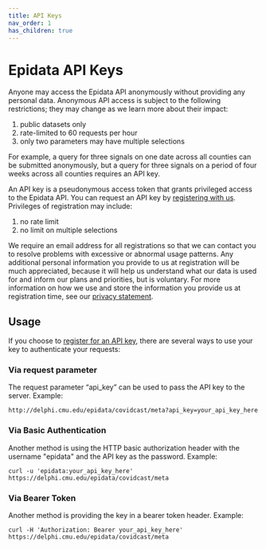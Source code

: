 ```yaml
---
title: API Keys
nav_order: 1
has_children: true
---
```


# Epidata API Keys

Anyone may access the Epidata API anonymously without providing any personal
data. Anonymous API access is subject to the following restrictions; they may
change as we learn more about their impact:

1. public datasets only
1. rate-limited to 60 requests per hour
1. only two parameters may have multiple selections

For example, a query for three signals on one date across all counties can be
submitted anonymously, but a query for three signals on a period of four weeks
across all counties requires an API key. 

An API key is a pseudonymous access token that grants privileged access to the
Epidata API. You can request an API key by 
[registering with us](https://forms.gle/hkBr5SfQgxguAfEt7).
Privileges of registration may include:

1. no rate limit
1. no limit on multiple selections

We require an email address for all registrations so that we can contact you to
resolve problems with excessive or abnormal usage patterns. Any additional
personal information you provide to us at registration will be much appreciated,
because it will help us understand what our data is used for and inform our
plans and priorities, but is voluntary. For more information on how we use and
store the information you provide us at registration time, see our
[privacy statement](api/privacy_statement.md).

## Usage

If you choose to [register for an API key](https://forms.gle/hkBr5SfQgxguAfEt7), 
there are several ways to use your key to authenticate your requests:

### Via request parameter

The request parameter “api_key” can be used to pass the API key to the server.
Example:

    http://delphi.cmu.edu/epidata/covidcast/meta?api_key=your_api_key_here

### Via Basic Authentication

Another method is using the HTTP basic authorization header with the username
"epidata" and the API key as the password. Example:

```
curl -u 'epidata:your_api_key_here' https://delphi.cmu.edu/epidata/covidcast/meta
```

### Via Bearer Token

Another method is providing the key in a bearer token header. Example:

```
curl -H 'Authorization: Bearer your_api_key_here' https://delphi.cmu.edu/epidata/covidcast/meta
```
